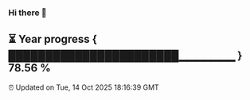 ### Hi there 👋
⏳ Year progress { ███████████████████████▁▁▁▁▁▁▁ } 78.56 %
---
⏰ Updated on Tue, 14 Oct 2025 18:16:39 GMT

